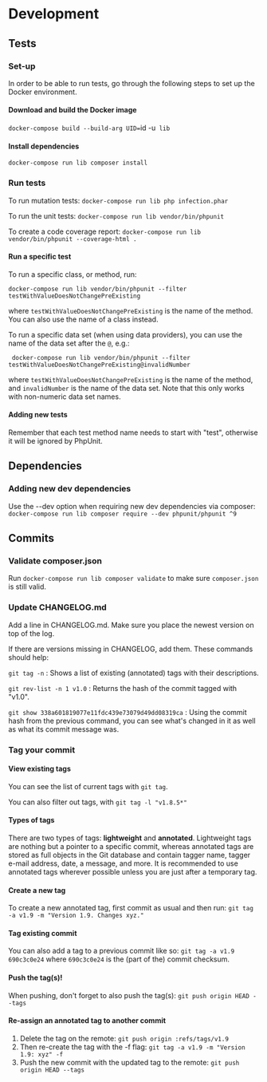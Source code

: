 # Development

## Tests

### Set-up
In order to be able to run tests, go through the following steps to set up the Docker environment.


#### Download and build the Docker image
`docker-compose build --build-arg UID=`id -u` lib`


#### Install dependencies

`docker-compose run lib composer install`


### Run tests

To run mutation tests:
`docker-compose run lib php infection.phar`

To run the unit tests:
`docker-compose run lib vendor/bin/phpunit`

To create a code coverage report:
`docker-compose run lib vendor/bin/phpunit --coverage-html .`


#### Run a specific test

To run a specific class, or method, run:

`docker-compose run lib vendor/bin/phpunit --filter testWithValueDoesNotChangePreExisting`

where `testWithValueDoesNotChangePreExisting` is the name of the method. You can also use the name of a class instead.


To run a specific data set (when using data providers), you can use the name of the data set after the `@`, e.g.:

` docker-compose run lib vendor/bin/phpunit --filter testWithValueDoesNotChangePreExisting@invalidNumber`

where `testWithValueDoesNotChangePreExisting` is the name of the method, and `invalidNumber` is the name of the data set. Note that this only works with non-numeric data set names.


#### Adding new tests

Remember that each test method name needs to start with "test", otherwise it will be ignored by PhpUnit.


## Dependencies

### Adding new dev dependencies

Use the --dev option when requiring new dev dependencies via composer:
`docker-compose run lib composer require --dev phpunit/phpunit ^9`


## Commits

### Validate composer.json

Run `docker-compose run lib composer validate` to make sure `composer.json` is still valid.


### Update CHANGELOG.md

Add a line in CHANGELOG.md. Make sure you place the newest version on top of the log.

If there are versions missing in CHANGELOG, add them. These commands should help:

`git tag -n`
: Shows a list of existing (annotated) tags with their descriptions.

`git rev-list -n 1 v1.0`
: Returns the hash of the commit tagged with "v1.0".

`git show 338a601819077e11fdc439e73079d49dd08319ca`
: Using the commit hash from the previous command, you can see what's changed in it as well as what its commit message was.


### Tag your commit

#### View existing tags
You can see the list of current tags with `git tag`.

You can also filter out tags, with `git tag -l "v1.8.5*"`


#### Types of tags
There are two types of tags: **lightweight** and **annotated**.
Lightweight tags are nothing but a pointer to a specific commit, whereas annotated tags are stored as full objects in the Git database and contain tagger name, tagger e-mail address, date, a message, and more.
It is recommended to use annotated tags wherever possible unless you are just after a temporary tag.


#### Create a new tag
To create a new annotated tag, first commit as usual and then run:
`git tag -a v1.9 -m "Version 1.9. Changes xyz."`


#### Tag existing commit
You can also add a tag to a previous commit like so: `git tag -a v1.9 690c3c0e24` where `690c3c0e24` is the (part of the) commit checksum.


#### Push the tag(s)!
When pushing, don't forget to also push the tag(s):
`git push origin HEAD --tags`


#### Re-assign an annotated tag to another commit

1. Delete the tag on the remote: `git push origin :refs/tags/v1.9`
2. Then re-create the tag with the -f flag: `git tag -a v1.9 -m "Version 1.9: xyz" -f`
3. Push the new commit with the updated tag to the remote: `git push origin HEAD --tags`
